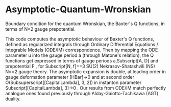 # Asymptotic-Quantum-Wronskian
Boundary condition for the quantum Wronskian, the Baxter's Q functions, in terms of N=2 gauge prepotential.

This code computes the asymptotic behaviour of Baxter's Q functions, defined as regularized integrals through Ordinary Differential Equations / Integrable Models (ODE/IM) correspondence. Then by mapping the ODE parameter u into the gauge period a (through Matone's relation), the Q functions get expressed in terms of gauge periods a,Subscript[A, D] and prepotential F , for  Subscript[N, f]==3 SU(2) Nekrasov-Shatashvili (NS) N==2 gauge theory. The asymptotic expansion is double, at leading order in gauge deformation parameter \[HBar]->0  and at second order O(Subsuperscript[\[CapitalLambda], 3, 2]) in instanton parameter Subscript[\[CapitalLambda], 3]->0 .  Our results from ODE/IM match perfectly analogue ones found previously through Alday-Gaiotto-Tachikawa (AGT) duality.
